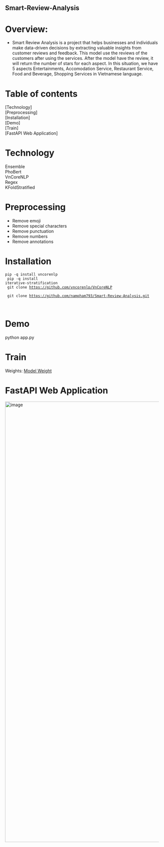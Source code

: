 ## Smart-Review-Analysis
# Overview:
- Smart Review Analysis is a project that helps businesses and individuals make data-driven decisions by extracting valuable insights from customer reviews and feedback. This model use the reviews of the customers after using the services. After the model have the review, it will return the number of stars for each aspect. In this situation, we have 5 aspects Entertainments, Accomodation Service, Restaurant Service, Food and Beverage, Shopping Services in Vietnamese language.

# Table of contents
  [Technology] <br> 
  [Preprocessing] <br>
  [Installation] <br>
  [Demo]  <br>
  [Train] <br>
  [FastAPI Web Application] <br>

# Technology
  Ensemble <br>
  PhoBert <br>
  VnCoreNLP <br>
  Regex <br>
  KFoldStratified <br>

# Preprocessing
  - Remove emoji
  - Remove special characters
  - Remove punctuation
  - Remove numbers
  - Remove annotations

# Installation
<code>pip -q install vncorenlp <br>
  pip -q install iterative-stratification <br>
  git clone https://github.com/vncorenlp/VnCoreNLP <br>
  git clone https://github.com/nampham793/Smart-Review-Analysis.git <br>
</code>

# Demo
  python app.py

# Train
  Weights: [Model Weight](https://drive.google.com/drive/folders/1SquUNngSVHZAET5mTjw_AT5TtDzjyRBW?usp=sharing)

# FastAPI Web Application
  <p>
    <img width="1439" alt="image" src="https://github.com/nampham793/Smart-Review-Analysis/assets/88274994/500094bc-93f9-4a64-b872-912e60f9f2a0">
</p>
